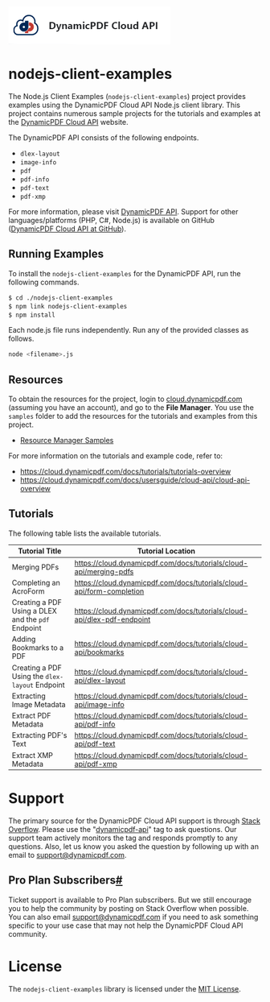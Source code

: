 ![](./logo-banner2.png)

nodejs-client-examples 
=========================================

The Node.js Client Examples (`nodejs-client-examples`) project provides examples using the DynamicPDF Cloud API Node.js client library. This project contains numerous sample projects for the tutorials and examples at the [DynamicPDF Cloud API](https://cloud.dynamicpdf.com/) website.

The DynamicPDF API consists of the following endpoints.

* `dlex-layout`
* `image-info`
* `pdf`
* `pdf-info`
* `pdf-text`
* `pdf-xmp`

For more information, please visit [DynamicPDF API](https://cloud.dynamicpdf.com/ "DynamicPDF Cloud API Homepage"). Support for other languages/platforms (PHP, C#, Node.js) is available on GitHub ([DynamicPDF Cloud API at GitHub](https://github.com/dynamicpdf-api "DynamicPDF API at GitHub")).

Running Examples
----------------

To install the `nodejs-client-examples` for the DynamicPDF API, run the following commands.

```bash
$ cd ./nodejs-client-examples
$ npm link nodejs-client-examples
$ npm install
```

Each node.js file runs independently.  Run any of the provided classes as follows.

```bash
node <filename>.js
```

## Resources

To obtain the resources for the project, login to [cloud.dynamicpdf.com](https://cloud.dynamicpdf.com/) (assuming you have an account), and go to the **File Manager**. You use the `samples` folder to add the resources for the tutorials and examples from this project.

- [Resource Manager Samples](https://cloud.dynamicpdf.com/docs/usersguide/environment-manager/environment-manager-sample-resources)  

For more information on the tutorials and example code, refer to:

- https://cloud.dynamicpdf.com/docs/tutorials/tutorials-overview
- https://cloud.dynamicpdf.com/docs/usersguide/cloud-api/cloud-api-overview

## **Tutorials**

The following table lists the available tutorials.

| Tutorial Title                                     | Tutorial Location                                            |
| -------------------------------------------------- | ------------------------------------------------------------ |
| Merging PDFs                                       | https://cloud.dynamicpdf.com/docs/tutorials/cloud-api/merging-pdfs |
| Completing an AcroForm                             | https://cloud.dynamicpdf.com/docs/tutorials/cloud-api/form-completion |
| Creating a PDF Using a DLEX and the `pdf` Endpoint | https://cloud.dynamicpdf.com/docs/tutorials/cloud-api/dlex-pdf-endpoint |
| Adding Bookmarks to a PDF                          | https://cloud.dynamicpdf.com/docs/tutorials/cloud-api/bookmarks |
| Creating a PDF Using the `dlex-layout` Endpoint    | https://cloud.dynamicpdf.com/docs/tutorials/cloud-api/dlex-layout |
| Extracting Image Metadata                          | https://cloud.dynamicpdf.com/docs/tutorials/cloud-api/image-info |
| Extract PDF Metadata                               | https://cloud.dynamicpdf.com/docs/tutorials/cloud-api/pdf-info |
| Extracting PDF's Text                              | https://cloud.dynamicpdf.com/docs/tutorials/cloud-api/pdf-text |
| Extract XMP Metadata                               | https://cloud.dynamicpdf.com/docs/tutorials/cloud-api/pdf-xmp |

# Support

The primary source for the DynamicPDF Cloud API support is through [Stack Overflow](https://stackoverflow.com/questions/tagged/dynamicpdf-api). Please use the "[dynamicpdf-api](https://stackoverflow.com/questions/tagged/dynamicpdf-api)" tag to ask questions. Our support team actively monitors the tag and responds promptly to any questions.  Also, let us know you asked the question by following up with an email to [support@dynamicpdf.com](mailto:support@dynamicpdf.com). 

## Pro Plan Subscribers[#](https://cloud.dynamicpdf.com/support#pro-plan-subscribers)

Ticket support is available to Pro Plan subscribers. But we still encourage you to help the community by posting on Stack Overflow when possible. You can also email [support@dynamicpdf.com](mailto:support@dynamicpdf.com) if you need to ask something specific to your use case that may not help the DynamicPDF Cloud API community.

# License

The `nodejs-client-examples` library is licensed under the [MIT License](./LICENSE).
